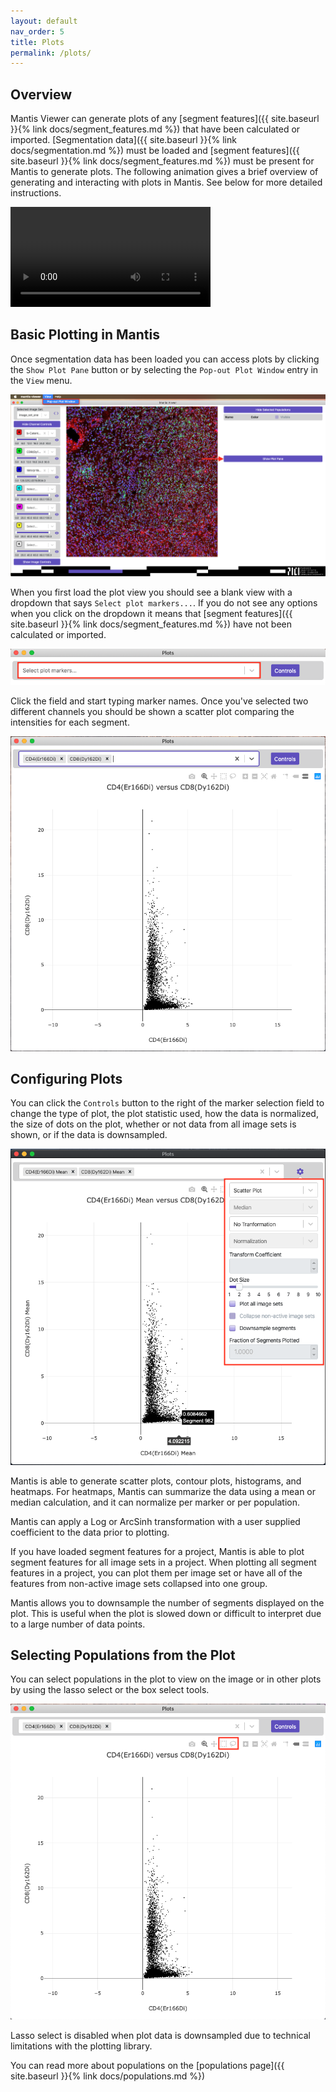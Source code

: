 ```yaml
---
layout: default
nav_order: 5
title: Plots
permalink: /plots/
---
```


## Overview

Mantis Viewer can generate plots of any [segment features]({{ site.baseurl }}{% link docs/segment_features.md %}) that have been calculated or imported. [Segmentation data]({{ site.baseurl }}{% link docs/segmentation.md %}) must be loaded and [segment features]({{ site.baseurl }}{% link docs/segment_features.md %}) must be present for Mantis to generate plots. The following animation gives a brief overview of generating and interacting with plots in Mantis. See below for more detailed instructions.

<video width="320" autoplay="autoplay" loop="loop">
  <source src="{{site.baseurl}}/assets/videos/plot.mp4" type="video/mp4">
  <source src="{{site.baseurl}}/assets/videos/plot.mp4" type="video/webm">
</video>

## Basic Plotting in Mantis

 Once segmentation data has been loaded you can access plots by clicking the `Show Plot Pane` button or by selecting the `Pop-out Plot Window` entry in the `View` menu.

![Opening the Plot View](../assets/images/open_plot.png)

When you first load the plot view you should see a blank view with a dropdown that says `Select plot markers...`. If you do not see any options when you click on the dropdown it means that [segment features]({{ site.baseurl }}{% link docs/segment_features.md %}) have not been calculated or imported.

![Initial Plot](../assets/images/plot_initial.png)

Click the field and start typing marker names. Once you've selected two different channels you should be shown a scatter plot comparing the intensities for each segment.

![Plot Loaded](../assets/images/plot_loaded.png)

## Configuring  Plots

You can click the `Controls` button to the right of the marker selection field to change the type of plot, the plot statistic used, how the data is normalized, the size of dots on the plot, whether or not data from all image sets is shown, or if the data is downsampled.

![Plot Controls](../assets/images/plot_controls.png)

Mantis is able to generate scatter plots, contour plots, histograms, and heatmaps. For heatmaps, Mantis can summarize the data using a mean or median calculation, and it can normalize per marker or per population.

Mantis can apply a Log or ArcSinh transformation with a user supplied coefficient to the data prior to plotting.

If you have loaded segment features for a project, Mantis is able to plot segment features for all image sets in a project. When plotting all segment features in a project, you can plot them per image set or have all of the features from non-active image sets collapsed into one group.

Mantis allows you to downsample the number of segments displayed on the plot. This is useful when the plot is slowed down or difficult to interpret due to a large number of data points.


## Selecting Populations from the Plot

You can select populations in the plot to view on the image or in other plots by using the lasso select or the box select tools.

![Plot Populations](../assets/images/plot_select_populations.png)

Lasso select is disabled when plot data is downsampled due to technical limitations with the plotting library.

You can read more about populations on the [populations page]({{ site.baseurl }}{% link docs/populations.md %})